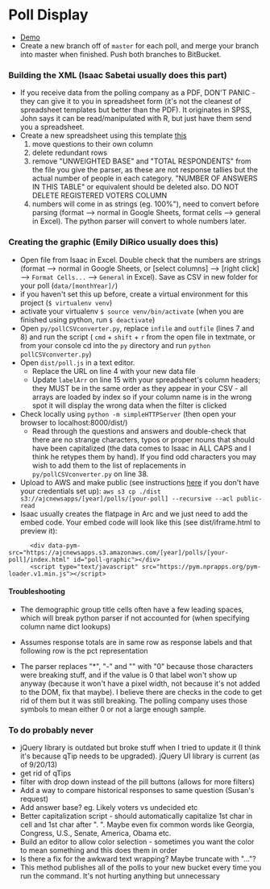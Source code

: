 # Poll Display
- [Demo](https://www.ajc.com/news/atlanta-news/interactive-poll-of-atlanta-voters-november-2021/UYSQL7CNXFAHBMG2KK2JNYLE4E/)
- Create a new branch off of `master` for each poll, and merge your branch into master when finished. Push both branches to BitBucket.

### Building the XML (Isaac Sabetai usually does this part)
- If you receive data from the polling company as a PDF, DON'T PANIC - they can give it to you in spreadsheet form (it's not the cleanest of spreadsheet templates but better than the PDF). It originates in SPSS, John says it can be read/manipulated with R, but just have them send you a spreadsheet.
- Create a new spreadsheet using this template <a href="https://docs.google.com/spreadsheets/d/1Jr_sDRJTEBg3BDvQ8JGH5IhBl34TaE2QP4ZGxD2C398/edit?usp=sharing">this</a>
	1. move questions to their own column
	2. delete redundant rows
	3. remove "UNWEIGHTED BASE" and "TOTAL RESPONDENTS" from the file you give the parser, as these are not response tallies but the actual number of people in each category. "NUMBER OF ANSWERS IN THIS TABLE" or equivalent should be deleted also. DO NOT DELETE REGISTERED VOTERS COLUMN
	4. numbers will come in as strings (eg. 100%"), need to convert before parsing (format --> normal in Google Sheets, format cells --> general in Excel). The python parser will convert to whole numbers later.
  
### Creating the graphic (Emily DiRico usually does this)
- Open file from Isaac in Excel. Double check that the numbers are strings (format --> normal in Google Sheets, or [select columns] --> [right click] --> `Format Cells...` --> `General` in Excel). Save as CSV in new folder for your poll (`data/[monthYear]/`)
- if you haven't set this up before, create a virtual environment for this project (`$ virtualenv venv`)
- activate your virtualenv `$ source venv/bin/activate` (when you are finished using python, run `$ deactivate`)
- Open `py/pollCSVconverter.py`, replace `infile` and `outfile` (lines 7 and 8) and run the script ( `cmd` + `shift` + `r` from the open file in textmate, or from your console cd into the `py` directory and run `python pollCSVconverter.py`)
- Open `dist/poll.js` in a text editor.
    * Replace the URL on line 4 with your new data file
    * Update `labelArr` on line 15 with your spreadsheet's column headers; they MUST be in the same order as they appear in your CSV - all arrays are loaded by index so if your column name is in the wrong spot it will display the wrong data when the filter is clicked
- Check locally using `python -m simpleHTTPServer` (then open your browser to localhost:8000/dist/)
    * Read through the questions and answers and double-check that there are no strange characters, typos or proper nouns that should have been capitalized (the data comes to Isaac in ALL CAPS and I think he retypes them by hand). If you find odd characters you may wish to add them to the list of replacements in  `py/pollCSVconverter.py` on line 38.
- Upload to AWS and make public (see instructions [here](https://bitbucket.org/ajcnewsapp/news-apps-team-wiki/wiki/Setting%20up%20deployment%20credentials%20for%20our%20ajcnewsapp%20AWS%20s3%20account) if you don't have your credentials set up): `aws s3 cp ./dist s3://ajcnewsapps/[year]/polls/[your-poll] --recursive --acl public-read`
- Isaac usually creates the flatpage in Arc and we just need to add the embed code. Your embed code will look like this (see dist/iframe.html to preview it): 
```
      <div data-pym-src="https://ajcnewsapps.s3.amazonaws.com/[year]/polls/[your-poll]/index.html" id="poll-graphic"></div>
      <script type="text/javascript" src="https://pym.nprapps.org/pym-loader.v1.min.js"></script>
```


#### Troubleshooting
- The demographic group title cells often have a few leading spaces, which will break python parser if not accounted for (when specifying column name dict lookups)

- Assumes response totals are in same row as response labels and that following row is the pct representation

- The parser replaces "*", "-" and "" with "0" because those characters were breaking stuff, and if the value is 0 that label won't show up anyway (because it won't have a pixel width, not because it's not added to the DOM, fix that maybe). I believe there are checks in the code to get rid of them but it was still breaking. The polling company uses those symbols to mean either 0 or not a large enough sample.


### To do probably never
- jQuery library is outdated but broke stuff when I tried to update it (I think it's because qTip needs to be upgraded). jQuery UI library is current (as of 9/20/13)
- get rid of qTips
- filter with drop down instead of the pill buttons (allows for more filters)
- Add a way to compare historical responses to same question (Susan's request)
- Add answer base? eg. Likely voters vs undecided etc
- Better capitalization script - should automatically capitalize 1st char in cell and 1st char after ". ". Maybe even fix common words like Georgia, Congress, U.S., Senate, America, Obama etc.
- Build an editor to allow color selection - sometimes you want the color to mean something and this does them in order
- Is there a fix for the awkward text wrapping? Maybe truncate with "..."?
- This method publishes all of the polls to your new bucket every time you run the command. It's not hurting anything but unnecessary
